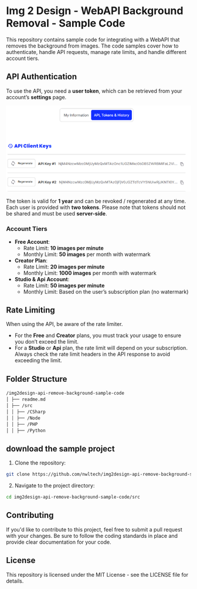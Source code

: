 # Img 2 Design - WebAPI Background Removal - Sample Code

This repository contains sample code for integrating with a WebAPI that removes the background from images. The code samples cover how to authenticate, handle API requests, manage rate limits, and handle different account tiers.

## API Authentication

To use the API, you need a **user token**, which can be retrieved from your account’s **settings** page. 

![alt text](img/api_token.png)

The token is valid for **1 year** and can be revoked / regenerated at any time. Each user is provided with **two tokens**. Please note that tokens should not be shared and must be used **server-side**.

### Account Tiers

- **Free Account**:
  - Rate Limit: **10 images per minute**
  - Monthly Limit: **50 images** per month with watermark
- **Creator Plan**:
  - Rate Limit: **20 images per minute**
  - Monthly Limit: **1000 images** per month with watermark
- **Studio & Api Account**:
  - Rate Limit: **50 images per minute**
  - Monthly Limit: Based on the user’s subscription plan (no watermark)

## Rate Limiting

When using the API, be aware of the rate limiter.

* For the **Free** and **Creator** plans, you must track your usage to ensure you don’t exceed the limit.
* For a **Studio** or **Api** plan, the rate limit will depend on your subscription. Always check the rate limit headers in the API response to avoid exceeding the limit.

## Folder Structure

```bash
/img2design-api-remove-background-sample-code 
│ ├── readme.md 
│ ├── /src 
│ │ ├── /CSharp 
│ │ ├── /Node 
│ │ ├── /PHP 
│ │ ├── /Python 
```

## download the sample project

1. Clone the repository:

```bash
git clone https://github.com/nwltech/img2design-api-remove-background-sample-code.git
```

2. Navigate to the project directory:

```bash
cd img2design-api-remove-background-sample-code/src
```

## Contributing

If you'd like to contribute to this project, feel free to submit a pull request with your changes. Be sure to follow the coding standards in place and provide clear documentation for your code.

## License

This repository is licensed under the MIT License - see the LICENSE file for details.
